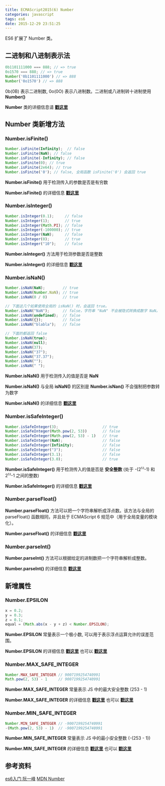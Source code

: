 ```yaml
---
title: ECMAScript2015(6) Number
categories: javascript
tags: es6
date: 2015-12-29 23:51:25
---
```


ES6 扩展了 Number 类。
<!--more-->

<style>
  .super {
    vertical-align: super;
    font-size: .6em;
  }
</style>

## 二进制和八进制表示法

```js
0b1101111000 === 888; // => true
0o1570 === 888; // => true
Number('0b1101111000') // => 888
Number('0o1570') // => 888
```

0b(0B) 表示二进制数, 0o(0O) 表示八进制数。二进制或八进制转十进制使用 **Number()**

**Number** 类的详细信息请 **[戳这里](https://developer.mozilla.org/zh-CN/docs/Web/JavaScript/Reference/Global_Objects/Number)**

## Number 类新增方法

### Number.isFinite()

```js
Number.isFinite(Infinity);  // false
Number.isFinite(NaN); // false
Number.isFinite(-Infinity); // false
Number.isFinite(0); // true
Number.isFinite(2e64); // true
Number.isFinite('0'); // false, 全局函数 isFinite('0') 会返回 true
```

**Number.isFinite()** 用于检测传入的参数是否是有穷数

**Number.isFinite()** 的详细信息 **[戳这里](https://developer.mozilla.org/zh-CN/docs/Web/JavaScript/Reference/Global_Objects/Number/isFinite)**

### Number.isInteger()

```js
Number.isInteger(0.1);     // false
Number.isInteger(1);       // true
Number.isInteger(Math.PI); // false
Number.isInteger(-100000); // true
Number.isInteger(NaN);     // false
Number.isInteger(0);       // true
Number.isInteger("10");    // false
```

**Number.isInteger()** 方法用于检测参数是否是整数

**Number.isInteger()** 的详细信息 **[戳这里](https://developer.mozilla.org/zh-CN/docs/Web/JavaScript/Reference/Global_Objects/Number/isInteger)**

### Number.isNaN()

```js
Number.isNaN(NaN);        // true
Number.isNaN(Number.NaN); // true
Number.isNaN(0 / 0)       // true

// 下面这几个如果使用全局的 isNaN() 时，会返回 true。
Number.isNaN("NaN");      // false，字符串 "NaN" 不会被隐式转换成数字 NaN。
Number.isNaN(undefined);  // false
Number.isNaN({});         // false
Number.isNaN("blabla");   // false

// 下面的都返回 false
Number.isNaN(true);
Number.isNaN(null);
Number.isNaN(37);
Number.isNaN("37");
Number.isNaN("37.37");
Number.isNaN("");
Number.isNaN(" ");
```

**Number.isNaN()** 用于检测传入的值是否是 **NaN**

**Number.isNaN()** 与全局 **isNaN()** 的区别是 **Number.isNan()** 不会强制把参数转为数字

**Number.isNaN()** 的详细信息 **[戳这里](https://developer.mozilla.org/zh-CN/docs/Web/JavaScript/Reference/Global_Objects/Number/isNaN)**

### Number.isSafeInteger()

```js
Number.isSafeInteger(3);                    // true
Number.isSafeInteger(Math.pow(2, 53))       // false
Number.isSafeInteger(Math.pow(2, 53) - 1)   // true
Number.isSafeInteger(NaN);                  // false
Number.isSafeInteger(Infinity);             // false
Number.isSafeInteger("3");                  // false
Number.isSafeInteger(3.1);                  // false
Number.isSafeInteger(3.0);                  // true
```

**Number.isSafeInteger()** 用于检测传入的值是否是 **安全整数** (处于 -(2<span class="super">53</span>-1) 和 2<span class="super">53</span>-1 之间的整数)

**Number.isSafeInteger()** 的详细信息 **[戳这里](https://developer.mozilla.org/zh-CN/docs/Web/JavaScript/Reference/Global_Objects/Number/isSafeInteger)**

### Number.parseFloat()

**Number.parseFloat()** 方法可以把一个字符串解析成浮点数。该方法与全局的 parseFloat() 函数相同，并且处于 ECMAScript 6 规范中（用于全局变量的模块化）。

**Number.parseFloat()** 的详细信息 **[戳这里](https://developer.mozilla.org/zh-CN/docs/Web/JavaScript/Reference/Global_Objects/Number/parseFloat)**

### Number.parseInt()

**Number.parseInt()** 方法可以根据给定的进制数把一个字符串解析成整数。

**Number.parseInt()** 的详细信息 **[戳这里](https://developer.mozilla.org/zh-CN/docs/Web/JavaScript/Reference/Global_Objects/Number/parseInt)**

## 新增属性

### Number.EPSILON

```js
x = 0.2;
y = 0.3;
z = 0.1;
equal = (Math.abs(x - y + z) < Number.EPSILON);
```

**Number.EPSILON** 常量表示一个极小数, 可以用于表示浮点运算允许的误差范围。

**Number.EPSILON** 的详细信息 **[戳这里](https://developer.mozilla.org/zh-CN/docs/Web/JavaScript/Reference/Global_Objects/Number/EPSILON)** 也可以 **[戳这里](http://es6.ruanyifeng.com/#docs/number#Number-EPSILON)**

### Number.MAX_SAFE_INTEGER

```js
Number.MAX_SAFE_INTEGER // 9007199254740991
Math.pow(2, 53) - 1     // 9007199254740991
```

**Number.MAX_SAFE_INTEGER** 常量表示 JS 中的最大安全整数 (2<span class="sup">53</span> - 1)

**Number.MAX_SAFE_INTEGER** 的详细信息 **[戳这里](https://developer.mozilla.org/zh-CN/docs/Web/JavaScript/Reference/Global_Objects/Number/MAX_SAFE_INTEGER)** 也可以 **[戳这里](http://es6.ruanyifeng.com/#docs/number#安全整数和Number-isSafeInteger)**

### Number.MIN_SAFE_INTEGER

```js
Number.MIN_SAFE_INTEGER // -9007199254740991
-(Math.pow(2, 53) - 1)  // -9007199254740991
```

**Number.MIN_SAFE_INTEGER** 常量表示 JS 中的最小安全整数 (-(2<span class="sup">53</span> - 1))

**Number.MIN_SAFE_INTEGER** 的详细信息 **[戳这里](https://developer.mozilla.org/zh-CN/docs/Web/JavaScript/Reference/Global_Objects/Number/MIN_SAFE_INTEGER)** 也可以 **[戳这里](http://es6.ruanyifeng.com/#docs/number#安全整数和Number-isSafeInteger)**

## 参考资料

[es6入门 阮一峰](http://es6.ruanyifeng.com/#docs/number 'es6入门 阮一峰')
[MDN Number](https://developer.mozilla.org/zh-CN/docs/Web/JavaScript/Reference/Global_Objects/Number 'MDN Number')
